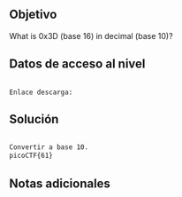## Objetivo
What is 0x3D (base 16) in decimal (base 10)?
## Datos de acceso al nivel
```

Enlace descarga: 
```
## Solución

```bash

Convertir a base 10.
picoCTF{61}


```
## Notas adicionales
```bash

```